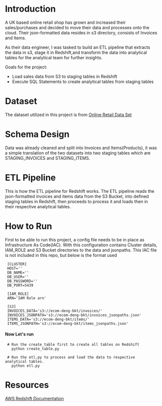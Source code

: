 # Introduction
A UK based online retail shop has grown and increased their sales/purchases and decided to move their data and processes onto the cloud.
Their json-formatted data resides in s3 directory, consists of Invoices and Items.

As their data engineer, I was tasked to build an ETL pipeline that extracts the data in s3, stage it in Redshift,and transform
the data into analytical tables for the analytical team for further insights.

Goals for the project:
- Load sales data from S3 to staging tables in Redshift
- Execute SQL Statements to create analytical tables from staging tables

# Dataset
The dataset utilized in this project is from [Online Retail Data Set](https://archive-beta.ics.uci.edu/dataset/502/online+retail+ii)

# Schema Design
Data was already cleaned and split into Invoices and Items(Products), it was a simple translation of the two datasets into two staging tables
which are STAGING_INVOICES and STAGING_ITEMS.

# ETL Pipeline
This is how the ETL pipeline for Redshift works. The ETL pipeline reads the json-formatted invoices and items data from the S3 Bucket, 
into defined staging tables in Redshift, then proceeds to process it and loads then in their respective analytical tables.


# How to Run
First to be able to run this project, a config file needs to be in place as Infrastructure As Code(IAC).
With this configuration contains Cluster details, IAM_ROLE and S3 Bucket directories to the data and jsonpaths.
This IAC file is not included in this repo, but below is the format used
     
     [CLUSTER]
     HOST=''
     DB_NAME=''
     DB_USER=''
     DB_PASSWORD=''
     DB_PORT=5439

     [IAM_ROLE]
     ARN='IAM Role arn'

     [S3]
     INVOICES_DATA='s3://ecom-deng-bkt/invoices/'
     INVOICES_JSONPATH='s3://ecom-deng-bkt/invoices_jsonpaths.json'
     ITEMS_DATA='s3://ecom-deng-bkt/items/'
     ITEMS_JSONPATH='s3://ecom-deng-bkt/items_jsonpaths.json'


#### Now Let's run

     # Run the create_table first to create all tables on Redshift
       python create_table.py
     
     # Run the etl.py to process and load the data to respective analytical tables.
       python etl.py
     

# Resources
[AWS Redshift Documentation](https://aws.amazon.com/redshift/)


